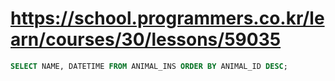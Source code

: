 # https://school.programmers.co.kr/learn/courses/30/lessons/59035

```sql
SELECT NAME, DATETIME FROM ANIMAL_INS ORDER BY ANIMAL_ID DESC;
```